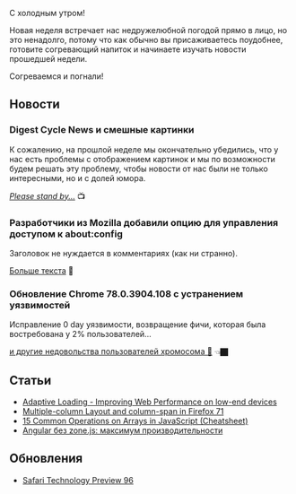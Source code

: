 С холодным утром!

Новая неделя встречает нас недружелюбной погодой прямо в лицо, но это ненадолго, потому что как обычно вы присаживаетесь поудобнее, готовите согревающий напиток и начинаете изучать новости прошедшей недели.

Согреваемся и погнали!

## Новости

### Digest Cycle News и смешные картинки

К сожалению, на прошлой неделе мы окончательно убедились, что у нас есть проблемы с отображением картинок и мы по возможности будем решать эту проблему, чтобы новости от нас были не только интересными, но и с долей юмора.

_[Please stand by...](https://www.youtube.com/watch?v=D7npse9n-Yw)_ 📺

### Разработчики из Mozilla добавили опцию для управления доступом к about:config

Заголовок не нуждается в комментариях (как ни странно).

[Больше текста](https://opennet.ru/51925) 📜

### Обновление Chrome 78.0.3904.108 с устранением уязвимостей

Исправление 0 day уязвимости, возвращение фичи, которая была востребована у 2% пользователей...

[и другие недовольства пользователей хромосома 🐡](https://opennet.ru/51891) 👈🏿

## Статьи

- [Adaptive Loading - Improving Web Performance on low-end devices](https://dev.to/addyosmani/adaptive-loading-improving-web-performance-on-low-end-devices-1m69)
- [Multiple-column Layout and column-span in Firefox 71](https://hacks.mozilla.org/2019/11/multiple-column-layout-and-column-span-in-firefox-71/)
- [15 Common Operations on Arrays in JavaScript (Cheatsheet)](https://dmitripavlutin.com/operations-on-arrays-javascript/)
- [Angular без zone.js: максимум производительности](https://habr.com/ru/company/ruvds/blog/476956/)

## Обновления

- [Safari Technology Preview 96](https://webkit.org/blog/9658/release-notes-for-safari-technology-preview-96/ 'Permanent Link: Release Notes for Safari Technology Preview 96')
